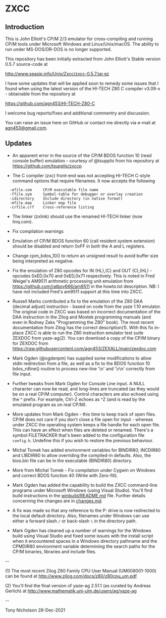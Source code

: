 # ZXCC

## Introduction

This is John Elliott's CP/M 2/3 emulator for cross-compiling and
running CP/M tools under Microsoft Windows and Linux/Unix/macOS.
The ability to run under MS-DOS/DR-DOS is no longer supported.

This repository has been initially extracted from John Elliott's
Stable version 0.5.7 source-code at

http://www.seasip.info/Unix/Zxcc/zxcc-0.5.7.tar.gz

I have some updates that will be applied soon to remedy some
issues that I found when using the latest version of the
HI-TECH Z80 C compiler v3.09-x - obtainable from the repository
at

https://github.com/agn453/HI-TECH-Z80-C

I welcome bug reports/fixes and additional commentry and discussion.

You can raise an issue here on GitHub or contact me directly via e-mail
at <agn453@gmail.com>.


## Updates

* An apparent error in the source of the CP/M BDOS function 10 (read
console buffer) emulation - courtesy of @tsupplis from his repository
at https://github.com/tsupplis/zxccp

* The C compiler (zxc) front-end was not accepting HI-TECH C-style
command options that require filenames.  It now accepts the following

```
  -efile.com     CP/M executable file name
  -ffile.sym     Symbol-table for debugger or overlay creation
  -idirectory    Include directory (in native format)
  -mfile.map     Linker map file
  -crfile.crf    Cross-reference listing
```

* The linker (zxlink) should use the renamed HI-TECH linker
(now linq.com).

* Fix compilation warnings

* Emulation of CP/M BDOS function 60 (call resident system extension)
should be disabled and return 0xFF in both the A and L registers.

* Change cpm_bdos_10() to return an unsigned result to avoid buffer
size being interpreted as negative.

* Fix the emulation of Z80 opcodes for IN (HL),(C) and OUT (C),(HL) -
opcodes 0xED,0x70 and 0xED,0x71 respectively.  This
is noted in Fred Weigel's AM9511 arithmetic processing unit
emulation from https://github.com/ratboy666/am9511 in the howto.txt
description.  NB: I have not included Fred's am9511 support at
this time into ZXCC.

* Russell Marks contributed a fix to the emulation of the Z80 DAA
(decimal adjust) instruction - based on code from the yaze 1.10
emulator.  The original code in ZXCC was based on incorrect documentation
of the DAA instruction in the Zilog and Mostek programming manuals (and
even in Rodney Zaks "Programming the Z80" book).  The most recent
documentation from Zilog has the correct description(1).  With this
fix in-place ZXCC is able to run the Z80 instruction emulator
test suite ZEXDOC from yaze-ag(2).  You can download a copy of the
CP/M binary for ZEXDOC from
https://raw.githubusercontent.com/agn453/ZEXALL/main/zexdoc.com

* Mark Ogden (@ogdenpm) has supplied some modifications to allow
stdin redirection from a file, as well as a fix to the BDOS function 10
bdos_rdline() routine to process new-line '\n' and '\r\n' correctly
from file input.

* Further tweaks from Mark Ogden for Console Line input. A NULL character
can now be read, and long-lines are truncated (as they would be on a real
CP/M computer).  Control characters are also echoed using the ^ prefix.
For example, Ctrl-Z echoes as ^Z (and is read by the emulated program
as on real CP/M).

* More updates from Mark Ogden - this time to keep track of open
files. CP/M does not care if you don't close a file open for input -
whereas under ZXCC the operating system keeps a file handle for
each open file.  This can have an effect when files are deleted or
renamed.  There's a symbol FILETRACKER that's been added to the
configuration file ```config.h```.  Undefine this if you wish to
restore the previous behaviour.

* Michal Tomek has added environment variables for BINDIR80,
INCDIR80 and LIBDIR80 to allow overriding the compiled-in defaults.
Also, the bios.bin file can be in the executable (BINDIR80) directory.

* More from Michal Tomek - Fix compilation under Cygwin on Windows and
correct BDOS function 40 (Write with Zero-fill).

* Mark Ogden has added the capability to build the ZXCC command-line
programs under Microsoft Windows (using Visual Studio).  You'll find
build instructions in the
[winbuild/README.md](https://raw.githubusercontent.com/agn453/ZXCC/main/winbuild/README.md)
file.  Further details concerning the changes are in
[changes.md](https://raw.githubusercontent.com/agn453/ZXCC/main/changes.md).

* A fix was made so that any reference to the P: drive is now redirected
to the local default directory.  Also, filenames under Windows can use either
a forward slash ```/``` or back-slash ```\``` in the directory path.

* Mark Ogden has cleaned up a number of warnings for the Windows build
using Visual Studio and fixed some issues with the install script when
it encountered spaces in a Windows directory pathname and the CPMDIR80
environment variable determining the search paths for the CP/M binaries,
libraries and include files.


--

(1) The most recent Zilog Z80 Family CPU User Manual (UM008001-1000)
can be found at http://www.zilog.com/docs/z80/z80cpu_um.pdf

(2) You'll find the final version of yaze-ag 2.51.1 (as curated by
Andreas Gerlich) at http://www.mathematik.uni-ulm.de/users/ag/yaze-ag

--

Tony Nicholson 28-Dec-2021
